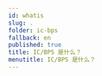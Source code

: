 ```yaml
---
id: whatis
slug: .
folder: ic-bps
fallback: en
published: true
title: IC/BPS 是什么？
menutitle: IC/BPS 是什么？
---
```

